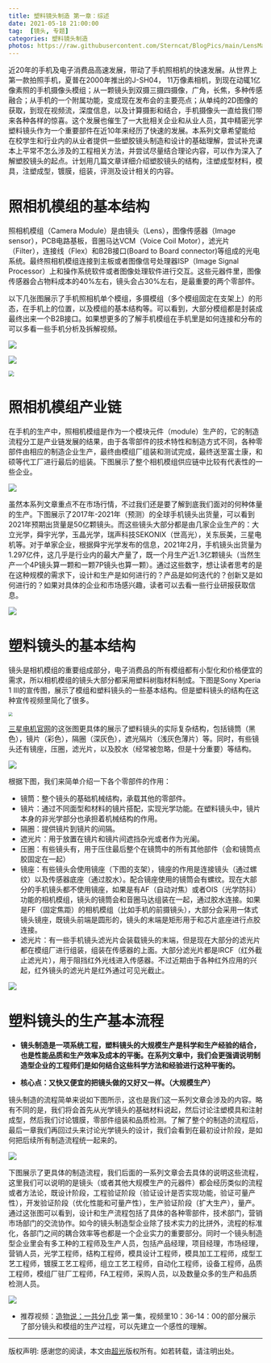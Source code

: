 ```yaml
---
title: 塑料镜头制造 第一章：综述
date: 2021-05-18 21:00:00
tag:  [镜头, 专题]
categories: 塑料镜头制造
photos: https://raw.githubusercontent.com/Sterncat/BlogPics/main/LensMaking-C1/C1-1.jpg
---
```


近20年的手机及电子消费品高速发展，带动了手机照相机的快速发展。从世界上第一款拍照手机，夏普在2000年推出的J-SH04， 11万像素相机，到现在动辄1亿像素照的手机摄像头模组；从一颗镜头到双摄三摄四摄像，广角，长焦，多种传感融合；从手机的一个附属功能，变成现在发布会的主要亮点；从单纯的2D图像的获取，到现在视频流，深度信息，以及计算摄影和结合，手机摄像头一直给我们带来各种各样的惊喜。这个发展也催生了一大批相关企业和从业人员，其中精密光学塑料镜头作为一个重要部件在近10年来经历了快速的发展。本系列文章希望能给在校学生和行业内的从业者提供一些塑胶镜头制造和设计的基础理解，尝试补充课本上平常不怎么涉及的工程相关方法，并尝试尽量结合理论内容，可以作为深入了解塑胶镜头的起点。计划用几篇文章详细介绍塑胶镜头的结构，注塑成型材料，模具，注塑成型，镀膜，组装，评测及设计相关的内容。

<!--more-->

# 照相机模组的基本结构

照相机模组（Camera Module）是由镜头（Lens），图像传感器（Image sensor），PCB电路基板，音圈马达VCM（Voice Coil Motor），滤光片（Filter），连接线（Flex）和B2B接口(Board to Board connector)等组成的光电系统。最终照相机模组连接到主板或者图像信号处理器ISP（Image Signal Processor）上和操作系统软件或者图像处理软件进行交互。这些元器件里，图像传感器会占物料成本的40%左右，镜头会占30%左右，是最重要的两个零部件。

以下几张图展示了手机照相机单个模组，多摄模组（多个模组固定在支架上）的形态，在手机上的位置，以及模组的基本结构等。可以看到，大部分模组都是封装成最终出来一个B2B接口。如果想更多的了解手机模组在手机里是如何连接和分布的可以多看一些手机分析及拆解视频。

![](https://raw.githubusercontent.com/Sterncat/BlogPics/main/LensMaking-C1/C1-2.png)

![](https://raw.githubusercontent.com/Sterncat/BlogPics/main/LensMaking-C1/C1-3.png)

<img src="https://raw.githubusercontent.com/Sterncat/BlogPics/main/LensMaking-C1/C1-4.jpg" style="zoom:67%;" />

# 照相机模组产业链

在手机的生产中，照相机模组是作为一个模块元件（module）生产的，它的制造流程分工是产业链发展的结果，由于各零部件的技术特性和制造方式不同，各种零部件由相应的制造企业生产，最终由模组厂组装和测试完成，最终送至富士康，和硕等代工厂进行最后的组装。下图展示了整个相机模组供应链中比较有代表性的一些企业。

![](https://raw.githubusercontent.com/Sterncat/BlogPics/main/LensMaking-C1/C1-5.png)

虽然本系列文章重点不在市场行情，不过我们还是要了解到底我们面对的何种体量的生产。下图展示了2017年-2021年（预测）的全球手机镜头出货量，可以看到2021年预期出货量是50亿颗镜头。而这些镜头大部分都是由几家企业生产的：大立光学，舜宇光学，玉晶光学，瑞声科技SEKONIX（世高光），关东辰美，三星电机等。对于单家企业，根据舜宇光学发布的信息，2021年2月，手机镜头出货量为1.297亿件，这几乎是行业内的最大产量了，既一个月生产近1.3亿颗镜头（当然生产一个4P镜头算一颗和一颗7P镜头也算一颗）。通过这些数字，想让读者思考的是在这种规模的需求下，设计和生产是如何进行的？产品是如何迭代的？创新又是如何进行的？如果对具体的企业和市场感兴趣，读者可以去看一些行业研报获取信息。

![](https://raw.githubusercontent.com/Sterncat/BlogPics/main/LensMaking-C1/C1-6.png)

# 塑料镜头的基本结构

镜头是相机模组的重要组成部分，电子消费品的所有模组都有小型化和价格便宜的需求，所以相机模组的镜头大部分都采用塑料树脂材料制成。下图是Sony Xperia 1 III的宣传图，展示了模组和塑料镜头的一些基本结构。但是塑料镜头的结构在这种宣传视频里简化了很多。

<img src="https://raw.githubusercontent.com/Sterncat/BlogPics/main/LensMaking-C1/C1-7.jpg" style="zoom: 50%;" />

[三星电机官网](https://www.samsungsem.com/global/product/module/camera-module.do)的这张图更具体的展示了塑料镜头的实际复杂结构，包括镜筒（黑色），镜片（彩色），隔圈（深灰色），遮光隔片（浅灰色薄片）等。同时，有些镜头还有镜座，压圈，滤光片，以及胶水（经常被忽略，但是十分重要）等结构。

![](https://raw.githubusercontent.com/Sterncat/BlogPics/main/LensMaking-C1/C1-8.jpg)

根据下图，我们来简单介绍一下各个零部件的作用：

- 镜筒：整个镜头的基础机械结构，承载其他的零部件。
- 镜片：通过不同面型和材料的镜片搭配，实现光学功能。在塑料镜头中，镜片本身的非光学部分也承担着机械结构的作用。
- 隔圈：提供镜片到镜片的间隔。
- 遮光片：用于放置在镜片和镜片间遮挡杂光或者作为光阑。
- 压圈：有些镜头有，用于压住最后整个在镜筒中的所有其他部件（会和镜筒点胶固定在一起）
- 镜座：有些镜头会使用镜座（下图的支架），镜座的作用是连接镜头（通过螺纹）以及传感器底座（通过胶水）。配合镜座使用的镜筒会有螺纹。现在大部分的手机镜头都不使用镜座，如果是有AF（自动对焦）或者OIS（光学防抖）功能的相机模组，镜头的镜筒会和音圈马达组装在一起，通过胶水连接。如果是FF（固定焦距）的相机模组（比如手机的前摄镜头），大部分会采用一体式镜头镜座，既镜头前端是圆形的，镜头的末端是矩形用于和芯片底座进行点胶连接。
- 滤光片：有一些手机镜头滤光片会装载镜头的末端，但是现在大部分的滤光片都在模组厂进行组装，组装在传感器的上面。大部分滤光片都是IRCF（红外截止滤光片），用于阻挡红外光线进入传感器。不过近期由于各种红外应用的兴起，红外镜头的滤光片是红外通过可见光截止。

![](https://raw.githubusercontent.com/Sterncat/BlogPics/main/LensMaking-C1/C1-9.png)

# 塑料镜头的生产基本流程

- **镜头制造是一项系统工程，塑料镜头的大规模生产是科学和生产经验的结合，也是性能品质和生产效率及成本的平衡。在系列文章中，我们会更强调说明制造型企业的工程师们是如何结合这些科学方法和经验进行这种平衡的。**

- **核心点：又快又便宜的把镜头做的又好又一样。（大规模生产）**

镜头制造的流程简单来说如下图所示，这也是我们这一系列文章会涉及的内容。略有不同的是，我们将会首先从光学镜头的基础材料说起，然后讨论注塑模具和注射成型，然后我们讨论镀膜，零部件组装和品质检测。了解了整个的制造的流程后，最后一章我们再回过头来讨论光学镜头的设计，我们会看到在最初设计阶段，是如何把后续所有制造流程统一起来的。

![](https://raw.githubusercontent.com/Sterncat/BlogPics/main/LensMaking-C1/C1-10.png)

下图展示了更具体的制造流程，我们后面的一系列文章会去具体的说明这些流程，这里我们可以说明的是镜头（或者其他大规模生产的元器件）都会经历类似的流程或者方法论，既设计阶段，工程验证阶段（验证设计是否实现功能，验证可量产性），开发验证阶段（优化性能和可量产性），生产验证阶段（扩大生产），量产。通过这张图可以看到，设计和生产流程包括了具体的各种零部件，技术部门，营销市场部门的交流协作。如今的镜头制造型企业除了技术实力的比拼外，流程的标准化，各部门之间的耦合效率等也都是一个企业实力的重要部分。同时一个镜头制造型企业里会有多工种的工程师及生产人员，包括产品经理，项目经理，市场经理，营销人员，光学工程师，结构工程师，模具设计工程师，模具加工工程师，成型工艺工程师，镀膜工艺工程师，组立工艺工程师，自动化工程师，设备工程师，品质工程师，模组厂驻厂工程师，FA工程师，采购人员，以及数量众多的生产和品质检测人员。

![](https://raw.githubusercontent.com/Sterncat/BlogPics/main/LensMaking-C1/C1-11.png)



- 推荐视频：[造物说：一共分几步](https://www.bilibili.com/bangumi/play/ep397236) 第一集，视频里10：36-14：00的部分展示了部分镜头和模组的生产过程，可以先建立一个感性的理解。

-----

版权声明: 感谢您的阅读，本文由[超光](https://faster-than-light.net/)版权所有。如若转载，请注明出处。



